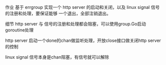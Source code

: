 作业
基于 errgroup 实现一个 http server 的启动和关闭，以及 linux signal 信号的注册和处理，要保证能够 一个退出，全部注销退出。

细节
http server 与 信号的注册和处理都会阻塞，可以使用group.Go启动goroutine处理

http server 启动一个done的chan做监听处理，开放close接口做关闭http server 的控制

linux signal 信号本身是chan阻塞，有信号就可以解除
